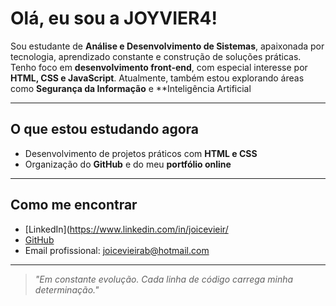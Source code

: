 # Olá, eu sou a JOYVIER4!

Sou estudante de **Análise e Desenvolvimento de Sistemas**, apaixonada por tecnologia, aprendizado constante e construção de soluções práticas. Tenho foco em **desenvolvimento front-end**, com especial interesse por **HTML, CSS e JavaScript**. Atualmente, também estou explorando áreas como **Segurança da Informação** e **Inteligência Artificial

---

## **O que estou estudando agora**
- Desenvolvimento de projetos práticos com **HTML e CSS**
- Organização do **GitHub** e do meu **portfólio online**

---

## **Como me encontrar**
- [LinkedIn](https://www.linkedin.com/in/joicevieir/ 
- [GitHub](https://github.com/JOYVIER4)  
- Email profissional: joicevieirab@hotmail.com

---

> *"Em constante evolução. Cada linha de código carrega minha determinação."*
